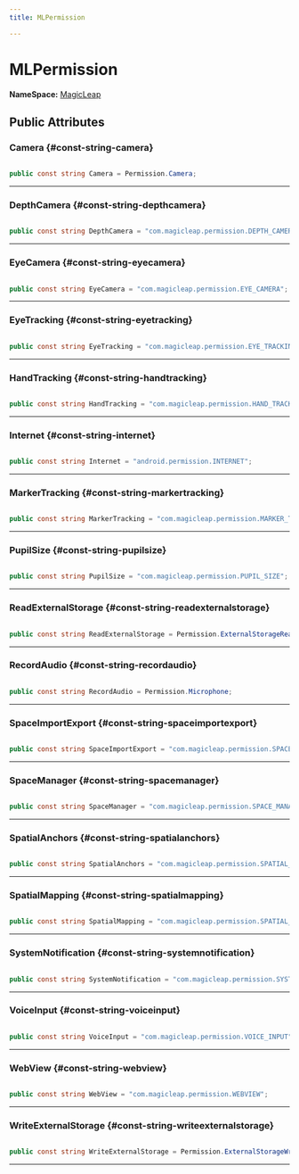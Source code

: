 ```yaml
---
title: MLPermission

---
```


# MLPermission



**NameSpace:** 
[MagicLeap](/versioned_docs/version-14-Jun-2023/unity-api/api/UnityEngine.XR.MagicLeap/UnityEngine.XR.MagicLeap.md) 








## Public Attributes

### Camera {#const-string-camera}

```csharp

public const string Camera = Permission.Camera;

```






-----------

### DepthCamera {#const-string-depthcamera}

```csharp

public const string DepthCamera = "com.magicleap.permission.DEPTH_CAMERA";

```






-----------

### EyeCamera {#const-string-eyecamera}

```csharp

public const string EyeCamera = "com.magicleap.permission.EYE_CAMERA";

```






-----------

### EyeTracking {#const-string-eyetracking}

```csharp

public const string EyeTracking = "com.magicleap.permission.EYE_TRACKING";

```






-----------

### HandTracking {#const-string-handtracking}

```csharp

public const string HandTracking = "com.magicleap.permission.HAND_TRACKING";

```






-----------

### Internet {#const-string-internet}

```csharp

public const string Internet = "android.permission.INTERNET";

```






-----------

### MarkerTracking {#const-string-markertracking}

```csharp

public const string MarkerTracking = "com.magicleap.permission.MARKER_TRACKING";

```






-----------

### PupilSize {#const-string-pupilsize}

```csharp

public const string PupilSize = "com.magicleap.permission.PUPIL_SIZE";

```






-----------

### ReadExternalStorage {#const-string-readexternalstorage}

```csharp

public const string ReadExternalStorage = Permission.ExternalStorageRead;

```






-----------

### RecordAudio {#const-string-recordaudio}

```csharp

public const string RecordAudio = Permission.Microphone;

```






-----------

### SpaceImportExport {#const-string-spaceimportexport}

```csharp

public const string SpaceImportExport = "com.magicleap.permission.SPACE_IMPORT_EXPORT";

```






-----------

### SpaceManager {#const-string-spacemanager}

```csharp

public const string SpaceManager = "com.magicleap.permission.SPACE_MANAGER";

```






-----------

### SpatialAnchors {#const-string-spatialanchors}

```csharp

public const string SpatialAnchors = "com.magicleap.permission.SPATIAL_ANCHOR";

```






-----------

### SpatialMapping {#const-string-spatialmapping}

```csharp

public const string SpatialMapping = "com.magicleap.permission.SPATIAL_MAPPING";

```






-----------

### SystemNotification {#const-string-systemnotification}

```csharp

public const string SystemNotification = "com.magicleap.permission.SYSTEM_NOTIFICATION";

```






-----------

### VoiceInput {#const-string-voiceinput}

```csharp

public const string VoiceInput = "com.magicleap.permission.VOICE_INPUT";

```






-----------

### WebView {#const-string-webview}

```csharp

public const string WebView = "com.magicleap.permission.WEBVIEW";

```






-----------

### WriteExternalStorage {#const-string-writeexternalstorage}

```csharp

public const string WriteExternalStorage = Permission.ExternalStorageWrite;

```






-----------


